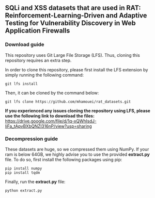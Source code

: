 ## SQLi and XSS datasets that are used in RAT: Reinforcement-Learning-Driven and Adaptive Testing for Vulnerability Discovery in Web Application Firewalls

### Download guide
This repository uses Git Large File Storage (LFS). Thus, cloning this repository requires an extra step.

In order to clone this repository, please first install the LFS extension by simply running the following command:

```
git lfs install
```

Then, it can be cloned by the command below:
```
git lfs clone https://github.com/mhamouei/rat_datasets.git
```
**If you experienced any issues cloning the repository using LFS, please use the following link to download the files:**
https://drive.google.com/file/d/1q-xQWhIsdJ-liFa_tApvBXbQNZI316nP/view?usp=sharing

### Decompression guide

These datasets are huge, so we compressed them using NumPy.
If your ram is below 64GB, we highly advise you to use the provided **extract.py** file. 
To do so, first install the following packages using pip:
```
pip install numpy
pip install tqdm
```
Finally, run the **extract.py** file:
```
python extract.py
```
